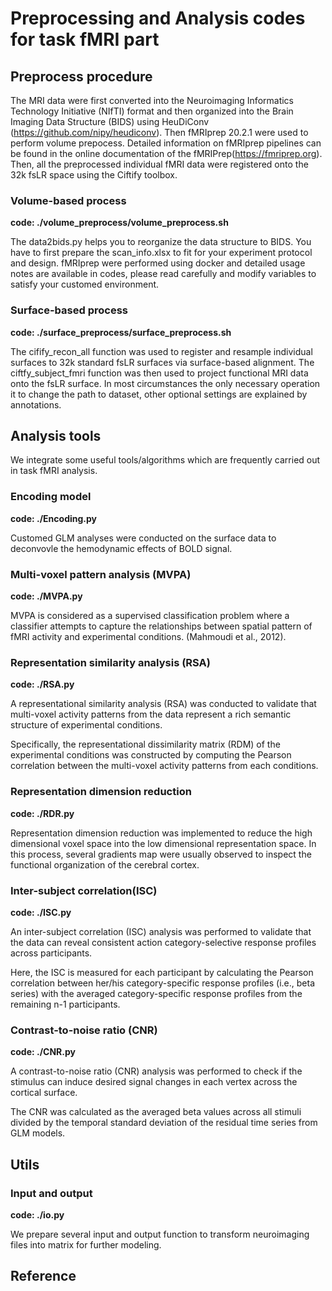 # Preprocessing and Analysis codes for task fMRI part
## Preprocess procedure
The MRI data were first converted into the Neuroimaging Informatics Technology Initiative (NIfTI) format and then organized into the Brain Imaging Data Structure (BIDS) using HeuDiConv (https://github.com/nipy/heudiconv). Then fMRIprep 20.2.1 were used to perform volume prepocess. Detailed information on fMRIprep pipelines can be found in the online documentation of the fMRIPrep(https://fmriprep.org). Then, all the preprocessed individual fMRI data were registered onto the 32k fsLR space using the Ciftify toolbox.

### Volume-based process
**code: ./volume_preprocess/volume_preprocess.sh**

The data2bids.py helps you to reorganize the data structure to BIDS. You have to first prepare the scan_info.xlsx to fit for your experiment protocol and design. 
fMRIprep were performed using docker and detailed usage notes are available in codes, please read carefully and modify variables to satisfy your customed environment.

### Surface-based process
**code: ./surface_preprocess/surface_preprocess.sh**

The cifify_recon_all function was used to register and resample individual surfaces to 32k standard fsLR surfaces via surface-based alignment. The ciftfy_subject_fmri function was then used to project functional MRI data onto the fsLR surface. 
In most circumstances the only necessary operation it to change the path to dataset, other optional settings are explained by annotations.

## Analysis tools
We integrate some useful tools/algorithms which are frequently carried out in task fMRI analysis. 

### Encoding model

**code: ./Encoding.py**

Customed GLM analyses were conducted on the surface data to deconvovle the hemodynamic effects of BOLD signal. 

### Multi-voxel pattern analysis (MVPA)

**code: ./MVPA.py**

MVPA is considered as a supervised classification problem where a classifier attempts to capture the relationships between spatial pattern of fMRI activity and experimental conditions. (Mahmoudi et al., 2012).

### Representation similarity analysis (RSA)

**code: ./RSA.py**

A representational similarity analysis (RSA) was conducted to validate that multi-voxel activity patterns from the data represent a rich semantic structure of experimental conditions. 

Specifically, the representational dissimilarity matrix (RDM) of the experimental conditions was constructed by computing the Pearson correlation between the multi-voxel activity patterns from each conditions. 

### Representation dimension reduction

**code: ./RDR.py**

Representation dimension reduction was implemented to reduce the high dimensional voxel space into the low dimensional representation space. In this process, several gradients map were usually observed to inspect the functional organization of the cerebral cortex.


### Inter-subject correlation(ISC)

**code: ./ISC.py**

An inter-subject correlation (ISC) analysis was performed to validate that the data can reveal consistent action category-selective response profiles across participants. 

Here, the ISC is measured for each participant by calculating the Pearson correlation between her/his category-specific response profiles (i.e., beta series) with the averaged category-specific response profiles from the remaining n-1 participants.

### Contrast-to-noise ratio (CNR)

**code: ./CNR.py**

A contrast-to-noise ratio (CNR) analysis was performed to check if the stimulus can induce desired signal changes in each vertex across the cortical surface. 

The CNR was calculated as the averaged beta values across all stimuli divided by the temporal standard deviation of the residual time series from GLM models. 

## Utils

### Input and output 

**code: ./io.py**

We prepare several input and output function to transform neuroimaging files into matrix for further modeling. 


## Reference


